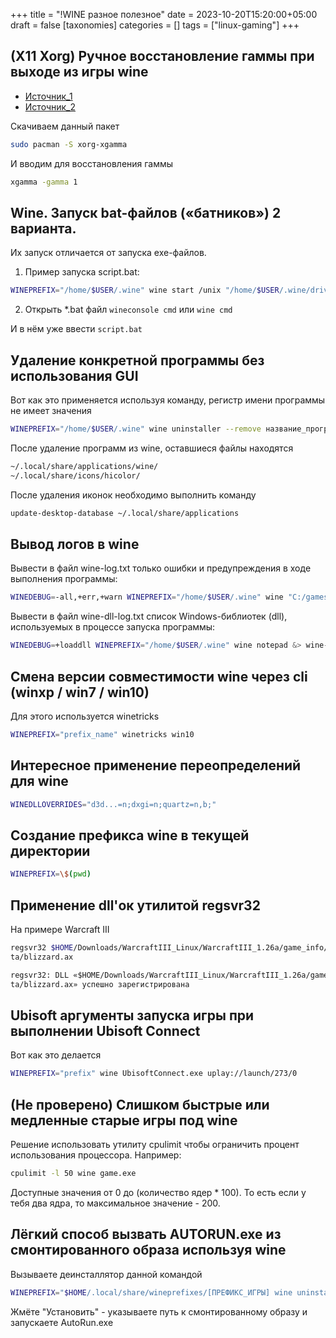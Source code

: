 +++
title = "!WINE разное полезное"
date = 2023-10-20T15:20:00+05:00
draft = false
[taxonomies]
categories = []
tags = ["linux-gaming"]
+++

## (X11 Xorg) Ручное восстановление гаммы при выходе из игры wine

- [Источник_1](https://steamcommunity.com/app/253980/discussions/0/2741975115063956992/)
- [Источник_2](https://github.com/lutris/lutris/issues/1010#issuecomment-411502044)

Скачиваем данный пакет

```sh
sudo pacman -S xorg-xgamma
```

И вводим для восстановления гаммы

```sh
xgamma -gamma 1
```

## Wine. Запуск bat-файлов («батников») 2 варианта.

Их запуск отличается от запуска exe-файлов.

1. Пример запуска script.bat:

```sh
WINEPREFIX="/home/$USER/.wine" wine start /unix "/home/$USER/.wine/drive_c/script.bat"
```

2. Открыть *.bat файл ``wineconsole cmd`` или `wine cmd`

И в нём уже ввести ``script.bat``

## Удаление конкретной программы без использования GUI

Вот как это применяется используя команду, регистр имени программы не имеет значения

```sh
WINEPREFIX="/home/$USER/.wine" wine uninstaller --remove название_программы
```

После удаление программ из wine, оставшиеся файлы находятся

```txt
~/.local/share/applications/wine/
~/.local/share/icons/hicolor/
```

После удаления иконок необходимо выполнить команду

```sh
update-desktop-database ~/.local/share/applications
```

## Вывод логов в wine

Вывести в файл wine-log.txt только ошибки и предупреждения в ходе выполнения программы:

```sh
WINEDEBUG=-all,+err,+warn WINEPREFIX="/home/$USER/.wine" wine "C:/games/my_game/game.exe" &> wine-log.txt
```

Вывести в файл wine-dll-log.txt список Windows-библиотек (dll), используемых в процессе запуска программы:

```sh
WINEDEBUG=+loaddll WINEPREFIX="/home/$USER/.wine" wine notepad &> wine-dll-log.txt
```

## Смена версии совместимости wine через cli (winxp / win7 / win10)

Для этого используется winetricks

```sh
WINEPREFIX="prefix_name" winetricks win10
```

## Интересное применение переопределений для wine

```sh
WINEDLLOVERRIDES="d3d...=n;dxgi=n;quartz=n,b;"
```

## Создание префикса wine в текущей директории

```sh
WINEPREFIX=\$(pwd)
```

## Применение dll'ок утилитой regsvr32

На примере Warcraft III

```sh
regsvr32 $HOME/Downloads/WarcraftIII_Linux/WarcraftIII_1.26a/game_info/da
ta/blizzard.ax
```

```txt
regsvr32: DLL «$HOME/Downloads/WarcraftIII_Linux/WarcraftIII_1.26a/game_info/da
ta/blizzard.ax» успешно зарегистрирована
```

## Ubisoft аргументы запуска игры при выполнении Ubisoft Connect

Вот как это делается

```sh
WINEPREFIX="prefix" wine UbisoftConnect.exe uplay://launch/273/0
```

## (Не проверено) Слишком быстрые или медленные старые игры под wine

Решение использовать утилиту cpulimit чтобы ограничить процент использования процессора. Например:

```sh
cpulimit -l 50 wine game.exe
```

Доступные значения от 0 до (количество ядер * 100). То есть если у тебя два ядра, то максимальное значение - 200.

## Лёгкий способ вызвать AUTORUN.exe из смонтированного образа используя wine

Вызываете деинсталлятор данной командой

```sh
WINEPREFIX="$HOME/.local/share/wineprefixes/[ПРЕФИКС_ИГРЫ] wine uninstaller
```

Жмёте "Установить" - указываете путь к смонтированному образу и запускаете AutoRun.exe

